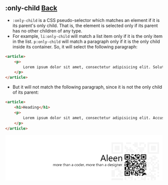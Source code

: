 ## :only-child [**Back**](./../pseudoClass.md)

- `:only-child` is a CSS pseudo-selector which matches an element if it is its parent's only child. That is, the element is selected only if its parent has no other children of any type.
- For example, `li:only-child` will match a list item only if it is the only item in the list. `p:only-child` will match a paragraph only if it is the only child inside its container. So, it will select the following paragraph:

```html
<article>
    <p>
        Lorem ipsum dolor sit amet, consectetur adipisicing elit. Soluta, enim, libero voluptatum id nostrum porro laborum error nisi fugit atque a possimus ullam maxime quia tenetur obcaecati dolorum dolore placeat.
    </p>
</article>
```
- But it will not match the following paragraph, since it is not the only child of its parent:

```html
<article>
    <h1>Heading</h1>
    <p>
        Lorem ipsum dolor sit amet, consectetur adipisicing elit. Accusamus, iusto, eos similique eaque minus magni tempore repudiandae mollitia dignissimos obcaecati animi quis et impedit consectetur optio modi perferendis voluptate corporis!
    </p>
</article>
```


<a href="http://aleen42.github.io/" target="_blank" ><img src="./../../../pic/tail.gif"></a>